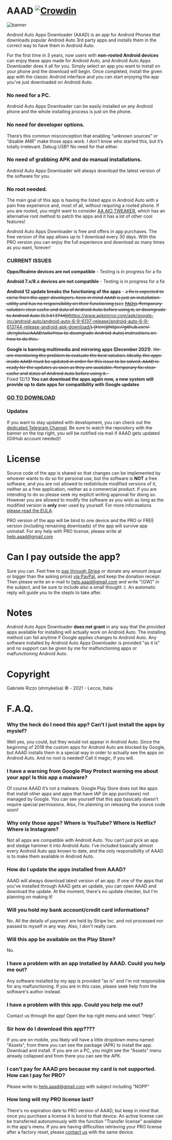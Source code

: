 # AAAD [![Crowdin](https://badges.crowdin.net/aaad/localized.svg)](https://crowdin.com/project/aaad)


![banner](https://i.imgur.com/EeT5Y3v.png)



Android Auto Apps Downloader (AAAD) is an app for Android Phones that downloads popular Android Auto 3rd party apps and installs them in the correct way to have them in Android Auto. 

For the first time in 3 years, now users with **non-rooted Android devices** can enjoy these apps made for Android Auto, and Android Auto Apps Downloader does it all for you. Simply select an app you want to install on your phone and the download will begin. Once completed, install the given app with the classic Android interface and you can start enjoying the app you’ve just downloaded on Android Auto.

### No need for a PC. 

Android Auto Apps Downloader can be easily installed on any Android phone and the whole installing process is just on the phone.

### No need for developer options.

There’s this common misconception that enabling “unknown sources” or “disable ANR” make those apps work. I don’t know who started this, but it’s totally irrelevant. Debug USB? No need for that either.

### No need of grabbing APK and do manual installations.

Android Auto Apps Downloader will always download the latest version of the software for you. 

### No root needed.

The main goal of this app is having the listed apps in Android Auto with a pain free experience and, most of all, without requiring a rooted phone. If you are rooted, you might want to consider [AA AIO TWEAKER](https://github.com/shmykelsa/AA-Tweaker), which has an alternative root method to patch the apps and it has a lot of other cool features!

Android Auto Apps Downloader is free and offers in app purchases. The free version of the app allows up to 1 download every 30 days. With the PRO version you can enjoy the full experience and download as many times as you want, forever!


### CURRENT ISSUES

**Oppo/Realme devices are not compatible** - Testing is in progress for a fix

**Android 7.x/8.x devices are not compatible** - Testing is in progress for a fix

**Android 12 update breaks the functioning of the apps** - a̶ ̶f̶i̶x̶ ̶i̶s̶ ̶e̶x̶p̶e̶c̶t̶e̶d̶ ̶t̶o̶ ̶c̶o̶m̶e̶ ̶f̶r̶o̶m̶ ̶t̶h̶e̶ ̶a̶p̶p̶s̶'̶ ̶d̶e̶v̶e̶l̶o̶p̶e̶r̶s̶.̶ ̶K̶e̶e̶o̶ ̶i̶n̶ ̶m̶i̶n̶d̶ ̶A̶A̶A̶D̶ ̶i̶s̶ ̶j̶u̶s̶t̶ ̶a̶n̶ ̶i̶n̶s̶t̶a̶l̶l̶a̶t̶i̶o̶n̶ ̶u̶t̶i̶l̶i̶t̶y̶ ̶a̶n̶d̶ ̶h̶a̶s̶ ̶n̶o̶ ̶r̶e̶s̶p̶o̶n̶s̶i̶b̶i̶l̶i̶t̶y̶ ̶o̶n̶ ̶t̶h̶e̶i̶r̶ ̶f̶u̶n̶c̶t̶i̶o̶n̶i̶n̶g̶ ̶(̶see [F̶A̶Q̶s̶](https://github.com/shmykelsa/AAAD/#i-have-a-problem-with-an-app-installed-by-aaad-could-you-help-me-out))̶.̶ ̶*̶*̶T̶e̶m̶p̶o̶r̶a̶r̶y̶ ̶s̶o̶l̶u̶t̶i̶o̶n̶:̶ ̶c̶l̶e̶a̶r̶ ̶c̶a̶c̶h̶e̶ ̶a̶n̶d̶ ̶d̶a̶t̶a̶ ̶o̶f̶ ̶A̶n̶d̶r̶o̶i̶d̶ ̶A̶u̶t̶o̶ ̶b̶e̶f̶o̶r̶e̶ ̶u̶s̶i̶n̶g̶ ̶i̶t̶,̶ ̶o̶r̶ ̶d̶o̶w̶n̶g̶r̶a̶d̶e̶ ̶t̶o̶ ̶A̶n̶d̶r̶o̶i̶d̶ ̶A̶u̶t̶o̶ ̶[6̶.̶9̶.̶6̶1̶3̶7̶4̶4̶](̶(https://www.apkmirror.com/apk/google-inc/android-auto/android-auto-6-9-6137-release/android-auto-6-9-613744-release-android-apk-download/)̶.̶ ̶[̶H̶e̶r̶e̶]̶(̶h̶t̶t̶p̶s̶:̶/̶/̶g̶i̶t̶h̶u̶b̶.̶c̶o̶m̶/̶s̶h̶m̶y̶k̶e̶l̶s̶a̶/̶A̶A̶A̶D̶/̶w̶i̶k̶i̶/̶H̶o̶w̶-̶t̶o̶-̶d̶o̶w̶n̶g̶r̶a̶d̶e̶-̶A̶n̶d̶r̶o̶i̶d̶-̶A̶u̶t̶o̶)̶ ̶i̶n̶s̶t̶r̶u̶c̶t̶i̶o̶n̶s̶ ̶o̶n̶ ̶h̶o̶w̶ ̶t̶o̶ ̶d̶o̶ ̶t̶h̶i̶s̶.̶*̶*̶

**Google is banning multimedia and mirroring apps (December 2021)**: W̶e̶ ̶a̶r̶e̶ ̶m̶o̶n̶i̶t̶o̶r̶i̶n̶g̶ ̶t̶h̶e̶ ̶p̶r̶o̶b̶l̶e̶m̶ ̶t̶o̶ ̶e̶v̶a̶l̶u̶a̶t̶e̶ ̶t̶h̶e̶ ̶b̶e̶s̶t̶ ̶s̶o̶l̶u̶t̶i̶o̶n̶.̶ ̶I̶d̶e̶a̶l̶l̶y̶,̶ ̶t̶h̶e̶ ̶a̶p̶p̶s̶ ̶i̶n̶s̶i̶d̶e̶ ̶A̶A̶A̶D̶ ̶m̶u̶s̶t̶ ̶b̶e̶ ̶u̶p̶d̶a̶t̶e̶d̶ ̶i̶n̶ ̶o̶r̶d̶e̶r̶ ̶f̶o̶r̶ ̶t̶h̶i̶s̶ ̶i̶s̶s̶u̶e̶ ̶t̶o̶ ̶b̶e̶ ̶s̶o̶l̶v̶e̶d̶.̶ ̶A̶A̶A̶D̶ ̶i̶s̶ ̶r̶e̶a̶d̶y̶ ̶f̶o̶r̶ ̶t̶h̶e̶ ̶u̶p̶d̶a̶t̶e̶s̶ ̶a̶s̶ ̶s̶o̶o̶n̶ ̶a̶s̶ ̶t̶h̶e̶y̶ ̶a̶r̶e̶ ̶a̶v̶a̶i̶l̶a̶b̶l̶e̶.̶ ̶T̶e̶m̶p̶o̶r̶a̶r̶y̶ ̶f̶i̶x̶:̶ ̶c̶l̶e̶a̶r̶ ̶c̶a̶c̶h̶e̶ ̶a̶n̶d̶ ̶d̶a̶t̶a̶s̶ ̶o̶f̶ ̶A̶n̶d̶r̶o̶i̶d̶ ̶A̶u̶t̶o̶ ̶b̶e̶f̶o̶r̶e̶ ̶u̶s̶i̶n̶g̶ ̶i̶t̶.̶ ̶  
Fixed 12/13 **You can download the apps again now, a new system will provide up to date apps for compatibility with Google updates**

### [GO TO DOWNLOAD](https://github.com/shmykelsa/AAAD/releases)

### Updates

If you want to stay updated with development, you can check out the [dedicated Telegram Channel](https://t.me/AAADupdates). Be sure to watch the repository with the banner on the top right, you will be notified via mail if AAAD gets updated (GitHub account needed)! 

# License
Source code of the app is shared so that changes can be implemented by whoever wants to do so for personal use, but the software is **NOT** a free software, and you are not allowed to redistirbute modified versions of it, neither as a free application, niether as a commercial product. If you are intending to do so please seek my explicit writing approval for doing so. However you are allowed to modify the software as you wish as long as the modified version is **only** ever used by yourself. For more informations [please read the EULA](https://github.com/shmykelsa/AAAD/blob/main/LICENSE).

PRO version of the app will be bind to one device and the PRO or FREE version (including remaining downloads) of the app will survive app uninstall. For any help with PRO license, please write at help.aaad@gmail.com

# Can I pay outside the app?
Sure you can. Feel free to [pay through Stripe](https://buy.stripe.com/14k5mQ3ih6l7dMs8ww) or donate any amount (equal or bigger than the asking price) [via PayPal](https://www.paypal.com/donate/?hosted_button_id=V666UVPT9C5CJ), and keep the donation receipt. Then please write an e-mail to help.aaad@gmail.com and write "[GW]" in the subject, and be sure to include also a small thought :). An automatic reply will guide you to the stepts to take after.

# Notes
Android Auto Apps Downloader **does not grant** in any way that the provided apps available for installing will actually work on Android Auto. The installing method can fail anytime if Google applies changes to Android Auto. Any software installed by Android Auto Apps Downloader is provided "as it is" and no support can be given by me for malfunctioning apps or malfunctioning Android Auto. 

# Copyright
Gabriele Rizzo (shmykelsa) © - 2021 - Lecce, Italia

# F.A.Q.

### Why the heck do I need this app? Can’t I just install the apps by myslef?

Well yes, you could, but they would not appear in Android Auto. Since the beginning of 2018 the custom apps for Android Auto are blocked by Google, but AAAD installs them in a special way in order to actually see the apps on Android Auto. And no root is needed! Call it magic, if you will.

### I have a warning from Google Play Protect warning me about your app! Is this app a malware?

Of course AAAD it’s not a malware. Google Play Store does not like apps that install other apps and apps that have IAP (in app purchases) not managed by Google. You can see yourself that this app basically doesn’t require special permissions. Also, I’m planning on releasing the source code soon! 

### Why only those apps? Where is YouTube? Where is Netflix? Where is Instagram?

Not all apps are compatible with Android Auto. You can’t just pick an app and sledge hammer it into Android Auto. I’ve included basically almost every Android Auto app known to date, and the only responsibility of AAAD is to make them available in Android Auto. 

### How do I update the apps installed from AAAD?

AAAD will always download latest version of an app. If one of the apps that you've installed through AAAD gets an update, you can open AAAD and download the update. At the moment, there's no update checker, but I'm planning on making it! 

### Will you hold my bank account/credit card informations?

No. All the details of payment are held by Stripe Inc. and not processed nor passed to myself in any way. Also, I don't really care. 

### Will this app be available on the Play Store?

No.

### I have a problem with an app installed by AAAD. Could you help me out?

Any software installed by my app is provided "as is" and I'm not responsible for any malfunctioning. If you are in this case, please seek help from the software's author instead. 

### I have a problem with this app. Could you help me out?

Contact us through the app! Open the top right menu and select "Help".

### Sir how do I download this app????

If you are on mobile, you likely will have a little dropdown menu named "Assets", from there you can see the package (APK) to install the app. Download and install. If you are on a PC, you might see the "Assets" menu already collapsed and from there you can see the APK.

### I can't pay for AAAD pro because my card is not supported. How can I pay for PRO?

Please write to help.aaad@gmail.com with subject including "NOPP" 

### How long will my PRO license last?

There's no expiration date to PRO version of AAAD, but keep in mind that once you purchase a license it is bond to that device. An active license can be transferred autonomously with the function "Transfer license" available in the app's menu. If you are having difficulties retrieving your PRO license after a factory reset, please [contact us](mailto:help.aaad@gmail.com?subject=PROWIPED&body=Hi%2C%0D%0A%0D%0Amy%20AAAD's%20license%20was%20lost%20after%20a%20device%20reset.%0D%0A%0D%0AThe%20e-mail%20I've%20used%20for%20the%20payment%20is%0D%0A%0D%0AThank%20you) with the same device.
